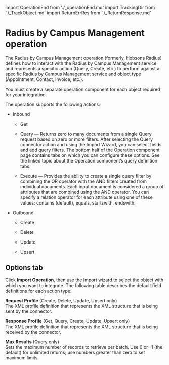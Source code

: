 import OperationEnd from './_operationEnd.md'
import TrackingDir from './_TrackObject.md'
import ReturnErrRes from './_ReturnResponse.md'

# Radius by Campus Management operation 

<head>
  <meta name="guidename" content="Integration"/>
  <meta name="context" content="GUID-60f70fbb-2f99-4771-9f11-28e2dfcc4ebd"/>
</head>


The Radius by Campus Management operation \(formerly, Hobsons Radius\) defines how to interact with the Radius by Campus Management service and represents a specific action \(Query, Create, etc.\) to perform against a specific Radius by Campus Management service and object type \(Appointment, Contact, Invoice, etc.\).

You must create a separate operation component for each object required for your integration.

The operation supports the following actions:

-   Inbound

    -   Get

    -   Query — Returns zero to many documents from a single Query request based on zero or more filters. After selecting the Query connector action and using the Import Wizard, you can select fields and add query filters. The bottom half of the Operation component page contains tabs on which you can configure these options. See the linked topic about the Operation component’s query definition tabs.

    -   Execute — Provides the ability to create a single query filter by combining the OR operator with the AND filters created from individual documents. Each input document is considered a group of attributes that are combined using the AND operator. You can specify a relation operator for each attribute using one of these values: contains \(default\), equals, startswith, endswith.

-   Outbound

    -   Create

    -   Delete

    -   Update

    -   Upsert


## Options tab 

Click **Import Operation**, then use the Import wizard to select the object with which you want to integrate. The following table describes the default field definitions for each action type:



<TrackingDir />

**Request Profile** \(Create, Delete, Update, Upsert only\)  
  The XML profile definition that represents the XML structure that is being sent by the connector.

**Response Profile** \(Get, Query, Create, Update, Upsert only\)  
 The XML profile definition that represents the XML structure that is being received by the connector.

<ReturnErrRes />

**Max Results** \(Query only\)  
 Sets the maximum number of records to retrieve per batch. Use 0 or -1 \(the default\) for unlimited returns; use numbers greater than zero to set maximum limits.

<OperationEnd />